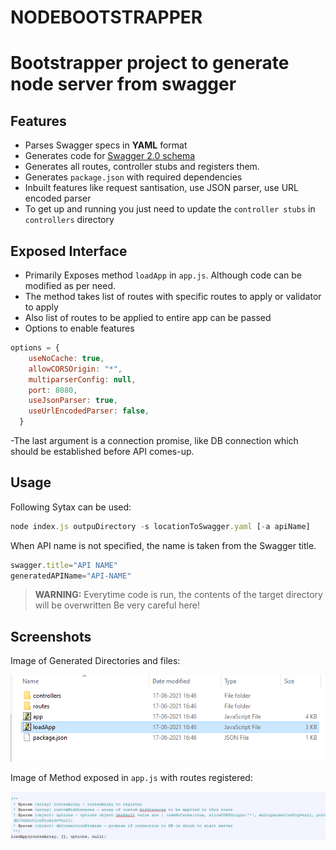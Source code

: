 # NODEBOOTSTRAPPER
Bootstrapper project to generate node server from swagger
============================


Features
--------------------------
- Parses Swagger specs in **YAML** format
- Generates code for [Swagger 2.0 schema](https://github.com/OAI/OpenAPI-Specification/blob/master/schemas/v2.0/schema.json)
- Generates all routes, controller stubs and registers them.
- Generates `package.json` with required dependencies
- Inbuilt features like request santisation, use JSON parser, use URL encoded parser
- To get up and running you just need to update the `controller stubs` in `controllers` directory

Exposed Interface
--------------------------
- Primarily Exposes method `loadApp` in `app.js`. Although code can be modified as per need.
- The method takes list of routes with specific routes to apply or validator to apply
- Also list of routes to be applied to entire app can be passed
- Options to enable features
```javascript
options = {
    useNoCache: true,
    allowCORSOrigin: "*",
    multiparserConfig: null,
    port: 8080,
    useJsonParser: true,
    useUrlEncodedParser: false,
  }
```
-The last argument is a connection promise, like DB connection which should be established before API comes-up.


Usage
--------------------------
Following Sytax can be used:

```javascript
node index.js outpuDirectory -s locationToSwagger.yaml [-a apiName]
```
When API name is not specified, the name is taken from the Swagger title.
```javascript
swagger.title="API NAME"
generatedAPIName="API-NAME"
```


> **WARNING:** Everytime code is run, the contents of the target directory will be overwritten Be very careful here!



Screenshots
--------------------------
Image of Generated Directories and files:

![image](./images/GenaratedDirectories.png)

Image of Method exposed in `app.js` with routes registered:

![image](./images/RoutesRegistration.png)